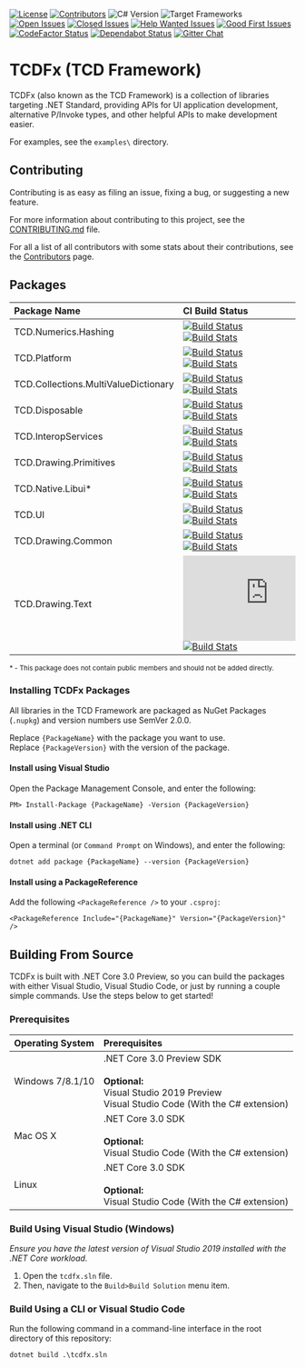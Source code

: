 [![License][Badges.License]][Links.License]
[![Contributors][Badges.Contributors]][Links.Contributors]
![C# Version][Badges.CSharpVersion]
![Target Frameworks][Badges.TargetFrameworks]  
[![Open Issues][Badges.Issues.Open]][Links.Issues.Open]
[![Closed Issues][Badges.Issues.Closed]][Links.Issues.Closed]
[![Help Wanted Issues][Badges.Issues.HelpWanted]][Links.Issues.HelpWanted]
[![Good First Issues][Badges.Issues.GoodFirstIssue]][Links.Issues.GoodFirstIssue]  
[![CodeFactor Status][Badges.CodeFactor]][Links.CodeFactor]
[![Dependabot Status][Badges.Dependabot]][Links.Dependabot]
[![Gitter Chat][Badges.Gitter]][Links.Gitter]

# TCDFx (TCD Framework)

TCDFx (also known as the TCD Framework) is a collection of libraries targeting .NET Standard,
providing APIs for UI application development, alternative P/Invoke types, and other helpful APIs to
make development easier.

For examples, see the `examples\` directory.

## Contributing

Contributing is as easy as filing an issue, fixing a bug, or suggesting a new feature.

For more information about contributing to this project, see the
[CONTRIBUTING.md][Links.Contributing] file.

For all a list of all contributors with some stats about their contributions, see the
[Contributors][Links.Contributors] page.

## Packages

| Package Name                         | CI Build Status                                                                                            | Packages                                                          |
| :----------------------------------- | :--------------------------------------------------------------------------------------------------------- | :---------------------------------------------------------------- |
| TCD.Numerics.Hashing                 | [![Build Status][Badges.Build.3]][Links.Build.3]<br/>[![Build Stats][Badges.Build.Stats.3]][Links.Build.3]     | ![Stable][Badges.NuGet.3]<br/>![PreRelease][Badges.NuGet.Pre.3]   |
| TCD.Platform                         | [![Build Status][Badges.Build.4]][Links.Build.4]<br/>[![Build Stats][Badges.Build.Stats.4]][Links.Build.4]     | ![Stable][Badges.NuGet.4]<br/>![PreRelease][Badges.NuGet.Pre.4]   |
| TCD.Collections.MultiValueDictionary | [![Build Status][Badges.Build.5]][Links.Build.5]<br/>[![Build Stats][Badges.Build.Stats.5]][Links.Build.5]     | ![Stable][Badges.NuGet.5]<br/>![PreRelease][Badges.NuGet.Pre.5]   |
| TCD.Disposable                       | [![Build Status][Badges.Build.6]][Links.Build.6]<br/>[![Build Stats][Badges.Build.Stats.6]][Links.Build.6]     | ![Stable][Badges.NuGet.6]<br/>![PreRelease][Badges.NuGet.Pre.6]   |
| TCD.InteropServices                  | [![Build Status][Badges.Build.7]][Links.Build.7]<br/>[![Build Stats][Badges.Build.Stats.7]][Links.Build.7]     | ![Stable][Badges.NuGet.7]<br/>![PreRelease][Badges.NuGet.Pre.7]   |
| TCD.Drawing.Primitives               | [![Build Status][Badges.Build.8]][Links.Build.8]<br/>[![Build Stats][Badges.Build.Stats.8]][Links.Build.8]     | ![Stable][Badges.NuGet.8]<br/>![PreRelease][Badges.NuGet.Pre.8]   |
| TCD.Native.Libui*                    | [![Build Status][Badges.Build.9]][Links.Build.9]<br/>[![Build Stats][Badges.Build.Stats.9]][Links.Build.9]     | ![Stable][Badges.NuGet.9]<br/>![PreRelease][Badges.NuGet.Pre.9]   |
| TCD.UI                               | [![Build Status][Badges.Build.10]][Links.Build.10]<br/>[![Build Stats][Badges.Build.Stats.10]][Links.Build.10] | ![Stable][Badges.NuGet.10]<br/>![PreRelease][Badges.NuGet.Pre.10] |
| TCD.Drawing.Common                   | [![Build Status][Badges.Build.11]][Links.Build.11]<br/>[![Build Stats][Badges.Build.Stats.11]][Links.Build.11] | ![Stable][Badges.NuGet.11]<br/>![PreRelease][Badges.NuGet.Pre.11] |
| TCD.Drawing.Text                     | [![Build Status][Badges.Build.12]][Links.Build.12]<br/>[![Build Stats][Badges.Build.Stats.12]][Links.Build.12] | ![Stable][Badges.NuGet.12]<br/>![PreRelease][Badges.NuGet.Pre.12] |

<sub>* - This package does not contain public members and should not be added directly.</sub>

### Installing TCDFx Packages

All libraries in the TCD Framework are packaged as NuGet Packages (`.nupkg`) and version numbers use
SemVer 2.0.0.

Replace `{PackageName}` with the package you want to use.  
Replace `{PackageVersion}` with the version of the package.

#### Install using Visual Studio

Open the Package Management Console, and enter the following:

```
PM> Install-Package {PackageName} -Version {PackageVersion}
```

#### Install using .NET CLI

Open a terminal (or `Command Prompt` on Windows), and enter the following:

```
dotnet add package {PackageName} --version {PackageVersion}
```

#### Install using a PackageReference

Add the following `<PackageReference />` to your `.csproj`:

```
<PackageReference Include="{PackageName}" Version="{PackageVersion}" />
```

## Building From Source

TCDFx is built with .NET Core 3.0 Preview, so you can build the packages with either Visual Studio, Visual
Studio Code, or just by running a couple simple commands. Use the steps below to get started!

### Prerequisites

| Operating System | Prerequisites                                                                                                                                             |
| :--------------- | :-------------------------------------------------------------------------------------------------------------------------------------------------------- |
| Windows 7/8.1/10 | .NET Core 3.0 Preview SDK<br/><br/>**Optional:**<br/>Visual Studio 2019 Preview<br/>Visual Studio Code (With the C# extension) |
| Mac OS X         | .NET Core 3.0 SDK<br/><br/>**Optional:**<br/>Visual Studio Code (With the C# extension)                                                                   |
| Linux            | .NET Core 3.0 SDK<br/><br/>**Optional:**<br/>Visual Studio Code (With the C# extension)                                                                   |

### Build Using Visual Studio (Windows)

*Ensure you have the latest version of Visual Studio 2019 installed with the .NET Core
workload.*

1. Open the `tcdfx.sln` file.
2. Then, navigate to the `Build>Build Solution` menu item.

### Build Using a CLI or Visual Studio Code

Run the following command in a command-line interface in the root directory of this repository:

```
dotnet build .\tcdfx.sln
```

<!-- Images/Badges -->
[Badges.Build.3]: https://dev.azure.com/tom-corwin/tcdfx/_apis/build/status/source/TCD.Numerics.Hashing
[Badges.Build.4]: https://dev.azure.com/tom-corwin/tcdfx/_apis/build/status/source/TCD.Platform
[Badges.Build.5]: https://dev.azure.com/tom-corwin/tcdfx/_apis/build/status/source/TCD.Collections.MultiValueDictionary
[Badges.Build.6]: https://dev.azure.com/tom-corwin/tcdfx/_apis/build/status/source/TCD.Disposable
[Badges.Build.7]: https://dev.azure.com/tom-corwin/tcdfx/_apis/build/status/source/TCD.InteropServices
[Badges.Build.8]: https://dev.azure.com/tom-corwin/tcdfx/_apis/build/status/source/TCD.Drawing.Primitives
[Badges.Build.9]: https://dev.azure.com/tom-corwin/tcdfx/_apis/build/status/source/TCD.Native.Libui
[Badges.Build.10]: https://dev.azure.com/tom-corwin/tcdfx/_apis/build/status/source/TCD.UI
[Badges.Build.11]: https://dev.azure.com/tom-corwin/tcdfx/_apis/build/status/source/TCD.Drawing.Common
[Badges.Build.12]: https://dev.azure.com/tom-corwin/tcdfx/_apis/build/status/source/TCD.Drawing.Text
[Badges.Build.Stats.3]: https://buildstats.info/azurepipelines/chart/tom-corwin/tcdfx/3?showStats=false
[Badges.Build.Stats.4]: https://buildstats.info/azurepipelines/chart/tom-corwin/tcdfx/4?showStats=false
[Badges.Build.Stats.5]: https://buildstats.info/azurepipelines/chart/tom-corwin/tcdfx/5?showStats=false
[Badges.Build.Stats.6]: https://buildstats.info/azurepipelines/chart/tom-corwin/tcdfx/6?showStats=false
[Badges.Build.Stats.7]: https://buildstats.info/azurepipelines/chart/tom-corwin/tcdfx/7?showStats=false
[Badges.Build.Stats.8]: https://buildstats.info/azurepipelines/chart/tom-corwin/tcdfx/8?showStats=false
[Badges.Build.Stats.9]: https://buildstats.info/azurepipelines/chart/tom-corwin/tcdfx/9?showStats=false
[Badges.Build.Stats.10]: https://buildstats.info/azurepipelines/chart/tom-corwin/tcdfx/10?showStats=false
[Badges.Build.Stats.11]: https://buildstats.info/azurepipelines/chart/tom-corwin/tcdfx/11?showStats=false
[Badges.Build.Stats.12]: https://buildstats.info/azurepipelines/chart/tom-corwin/tcdfx/12?showStats=false
[Badges.NuGet.3]: https://badgen.net/nuget/v/TCD.Numerics.Hashing?color=blue&label=stable
[Badges.NuGet.4]: https://badgen.net/nuget/v/TCD.Platform?color=blue&label=stable
[Badges.NuGet.5]: https://badgen.net/nuget/v/TCD.Collections.MultiValueDictionary?color=blue&label=stable
[Badges.NuGet.6]: https://badgen.net/nuget/v/TCD.Disposable?color=blue&label=stable
[Badges.NuGet.7]: https://badgen.net/nuget/v/TCD.InteropServices?color=blue&label=stable
[Badges.NuGet.8]: https://badgen.net/nuget/v/TCD.Drawing.Primitives?color=blue&label=stable
[Badges.NuGet.9]: https://badgen.net/nuget/v/TCD.Native.Libui?color=blue&label=stable
[Badges.NuGet.10]: https://badgen.net/nuget/v/TCD.UI?color=blue&label=stable
[Badges.NuGet.11]: https://badgen.net/nuget/v/TCD.Drawing.Common?color=blue&label=stable
[Badges.NuGet.12]: https://badgen.net/nuget/v/TCD.Drawing.Text?color=blue&label=stable
[Badges.NuGet.Pre.3]: https://badgen.net/nuget/v/TCD.Numerics.Hashing/pre?color=green&label=prerelease
[Badges.NuGet.Pre.4]: https://badgen.net/nuget/v/TCD.Platform/pre?color=green&label=prerelease
[Badges.NuGet.Pre.5]: https://badgen.net/nuget/v/TCD.Collections.MultiValueDictionary/pre?color=green&label=prerelease
[Badges.NuGet.Pre.6]: https://badgen.net/nuget/v/TCD.Disposable/pre?color=green&label=prerelease
[Badges.NuGet.Pre.7]: https://badgen.net/nuget/v/TCD.InteropServices/pre?color=green&label=prerelease
[Badges.NuGet.Pre.8]: https://badgen.net/nuget/v/TCD.Drawing.Primitives/pre?color=green&label=prerelease
[Badges.NuGet.Pre.9]: https://badgen.net/nuget/v/TCD.Native.Libui/pre?color=green&label=prerelease
[Badges.NuGet.Pre.10]: https://badgen.net/nuget/v/TCD.UI/pre?color=green&label=prerelease
[Badges.NuGet.Pre.11]: https://badgen.net/nuget/v/TCD.Drawing.Common/pre?color=green&label=prerelease
[Badges.NuGet.Pre.12]: https://badgen.net/nuget/v/TCD.Drawing.Text/pre?color=green&label=prerelease
[Badges.License]: https://badgen.net/badge/license/MIT/blue
[Badges.Contributors]: https://badgen.net/github/contributors/tom-corwin/tcdfx
[Badges.CSharpVersion]: https://badgen.net/badge/C%23/8.0/green
[Badges.TargetFrameworks]: https://badgen.net/badge/targets/netstandard2.1/purple
[Badges.Issues.Open]: https://badgen.net/github/open-issues/tom-corwin/tcdfx/
[Badges.Issues.Closed]: https://badgen.net/github/closed-issues/tom-corwin/tcdfx/
[Badges.Issues.HelpWanted]: https://badgen.net/github/label-issues/tom-corwin/tcdfx/help%20wanted/open
[Badges.Issues.GoodFirstIssue]: https://badgen.net/github/label-issues/tom-corwin/tcdfx/good%20first%20issue/open
[Badges.CodeFactor]: https://www.codefactor.io/repository/github/tom-corwin/tcdfx/badge
[Badges.Dependabot]: https://api.dependabot.com/badges/status?host=github&repo=tom-corwin/tcdfx
[Badges.Gitter]: https://badgen.net/badge/chat/on%20gitter/cyan

<!-- Links -->
[Links.Build.3]: https://dev.azure.com/tom-corwin/tcdfx/_build/latest?definitionId=3
[Links.Build.4]: https://dev.azure.com/tom-corwin/tcdfx/_build/latest?definitionId=4
[Links.Build.5]: https://dev.azure.com/tom-corwin/tcdfx/_build/latest?definitionId=5
[Links.Build.6]: https://dev.azure.com/tom-corwin/tcdfx/_build/latest?definitionId=6
[Links.Build.7]: https://dev.azure.com/tom-corwin/tcdfx/_build/latest?definitionId=7
[Links.Build.8]: https://dev.azure.com/tom-corwin/tcdfx/_build/latest?definitionId=8
[Links.Build.9]: https://dev.azure.com/tom-corwin/tcdfx/_build/latest?definitionId=9
[Links.Build.10]: https://dev.azure.com/tom-corwin/tcdfx/_build/latest?definitionId=10
[Links.Build.11]: https://dev.azure.com/tom-corwin/tcdfx/_build/latest?definitionId=11
[Links.Build.12]: https://dev.azure.com/tom-corwin/tcdfx/_build/latest?definitionId=12
[Links.License]: https://github.com/tom-corwin/tcdfx/blob/master/LICENSE.md
[Links.Contributors]: https://github.com/tom-corwin/tcdfx/graphs/contributors
[Links.Issues.Open]: https://github.com/tom-corwin/tcdfx/issues?&q=is%3Aissue+is%3Aopen
[Links.Issues.Closed]: https://github.com/tom-corwin/tcdfx/issues?&q=is%3Aissue+is%3Aclosed
[Links.Issues.HelpWanted]: https://github.com/tom-corwin/tcdfx/issues?q=is%3Aissue+is%3Aopen+label%3A%22help+wanted%22
[Links.Issues.GoodFirstIssue]: https://github.com/tom-corwin/tcdfx/issues?q=is%3Aissue+is%3Aopen+label%3A%22good+first+issue%22
[Links.CodeFactor]: https://www.codefactor.io/repository/github/tom-corwin/tcdfx
[Links.Dependabot]: https://api.dependabot.com/badges/status?host=github&repo=tom-corwin/tcdfx
[Links.Gitter]: https://gitter.im/tom-corwin/tcdfx?utm_source=badge&utm_medium=badge&utm_campaign=pr-badge
[Links.Contributing]: https://github.com/tom-corwin/tcdfx/blob/master/CONTRIBUTING.md
